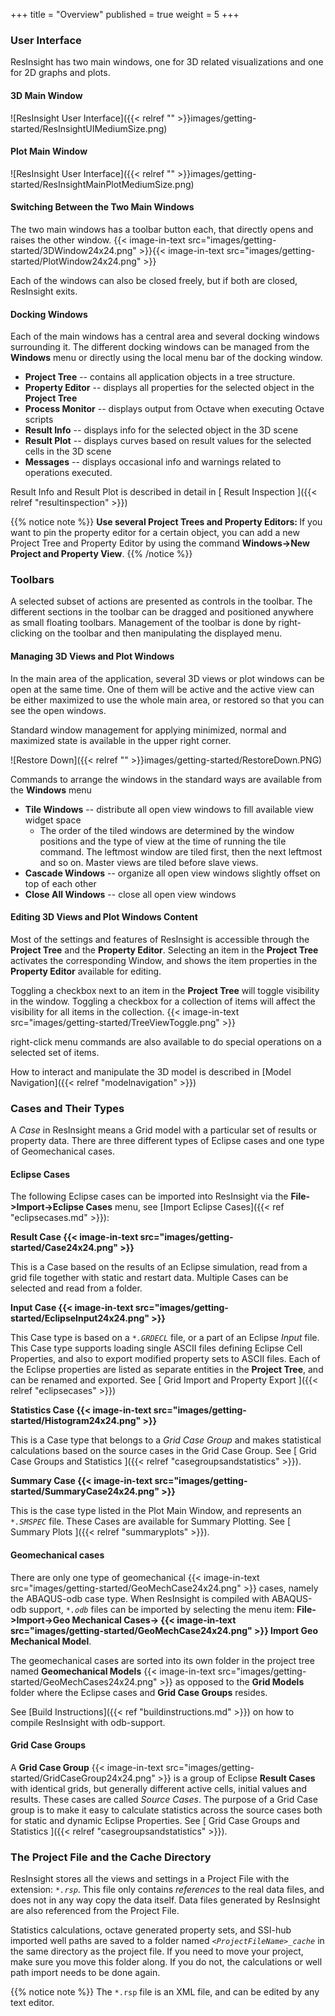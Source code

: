 +++
title = "Overview"
published = true
weight = 5
+++

### User Interface 

ResInsight has two main windows, one for 3D related visualizations and one for 2D graphs and plots. 

#### 3D Main Window
![ResInsight User Interface]({{< relref "" >}}images/getting-started/ResInsightUIMediumSize.png)

#### Plot Main Window
![ResInsight User Interface]({{< relref "" >}}images/getting-started/ResInsightMainPlotMediumSize.png)

#### Switching Between the Two Main Windows

The two main windows has a toolbar button each, that directly opens and raises the other window. {{< image-in-text src="images/getting-started/3DWindow24x24.png" >}}{{< image-in-text src="images/getting-started/PlotWindow24x24.png" >}}

Each of the windows can also be closed freely, but if both are closed, ResInsight exits.

#### Docking Windows

Each of the main windows has a central area and several docking windows surrounding it. The different docking 
windows can be managed from the **Windows** menu or directly using the local menu bar of the docking window.

- **Project Tree** -- contains all application objects in a tree structure.
- **Property Editor** -- displays all properties for the selected object in the **Project Tree**
- **Process Monitor** -- displays output from Octave when executing Octave scripts
- **Result Info** -- displays info for the selected object in the 3D scene
- **Result Plot** -- displays curves based on result values for the selected cells in the 3D scene
- **Messages** -- displays occasional info and warnings related to operations executed.

Result Info and Result Plot is described in detail in [ Result Inspection ]({{< relref "resultinspection" >}})

{{% notice note %}}
<b>Use several Project Trees and Property Editors: </b>
If you want to pin the property editor for a certain object, you can add 
a new Project Tree and Property Editor by using the command <b>Windows->New Project and Property View</b>.
{{% /notice %}}

### Toolbars 

A selected subset of actions are presented as controls in the toolbar. The different sections in the toolbar can be dragged and positioned anywhere as small floating toolbars. Management of the toolbar is done by right-clicking on the toolbar and then manipulating the displayed menu.

#### Managing 3D Views and Plot Windows 

In the main area of the application, several 3D views or plot windows can be open at the same time. One of them will be active and the active view can be either maximized to use the whole main area, or restored so that you can see the open windows.

Standard window management for applying minimized, normal and maximized state is available in the upper right corner.

![Restore Down]({{< relref "" >}}images/getting-started/RestoreDown.PNG)

Commands to arrange the windows in the standard ways are available from the **Windows** menu

- **Tile Windows** -- distribute all open view windows to fill available view widget space
  - The order of the tiled windows are determined by the window positions and the type of view at the time of running the tile command. The leftmost window are tiled first, then the next leftmost and so on. Master views are tiled before slave views.
- **Cascade Windows** -- organize all open view windows slightly offset on top of each other
- **Close All Windows** -- close all open view windows

#### Editing 3D Views and Plot Windows Content

Most of the settings and features of ResInsight is accessible through the **Project Tree** and the **Property Editor**. Selecting an item in the **Project Tree** activates the corresponding Window, and shows the item properties in the **Property Editor** available for editing. 

Toggling a checkbox next to an item in the **Project Tree** will toggle visibility in the window. Toggling a checkbox for a collection of items will affect the visibility for all items in the collection. {{< image-in-text src="images/getting-started/TreeViewToggle.png" >}}

right-click menu commands are also available to do special operations on a selected set of items.

How to interact and manipulate the 3D model is described in [Model Navigation]({{< relref "modelnavigation" >}})


### Cases and Their Types

A *Case* in ResInsight means a Grid model with a particular set of results or property data. There are three different types of Eclipse cases and one type of Geomechanical cases.

#### Eclipse Cases
The following Eclipse cases can be imported into ResInsight via the **File->Import->Eclipse Cases** menu, 
see [Import Eclipse Cases]({{< ref "eclipsecases.md" >}}): 

**Result Case {{< image-in-text src="images/getting-started/Case24x24.png" >}}**

This is a Case based on the results of an Eclipse simulation, read from a grid file together with static and restart data. Multiple Cases can be selected and read from a folder.

**Input Case {{< image-in-text src="images/getting-started/EclipseInput24x24.png" >}}**

This Case type is based on a _`*.GRDECL`_ file, or a part of an Eclipse *Input* file. This Case type supports loading single ASCII files defining Eclipse Cell Properties, and also to export modified property sets to ASCII files.
Each of the Eclipse properties are listed as separate entities in the **Project Tree**, and can be renamed and exported.
See [ Grid Import and Property Export ]({{< relref "eclipsecases" >}})

**Statistics Case {{< image-in-text src="images/getting-started/Histogram24x24.png" >}}**

This is a Case type that belongs to a *Grid Case Group* and makes statistical calculations based on the source cases in the Grid Case Group. See [ Grid Case Groups and Statistics ]({{< relref "casegroupsandstatistics" >}}).

**Summary Case {{< image-in-text src="images/getting-started/SummaryCase24x24.png" >}}**

This is the case type listed in the Plot Main Window, and represents an _`*.SMSPEC`_ file. These Cases are available for Summary Plotting. See [ Summary Plots ]({{< relref "summaryplots" >}}).
 
#### Geomechanical cases

There are only one type of geomechanical {{< image-in-text src="images/getting-started/GeoMechCase24x24.png" >}}
 cases, namely the ABAQUS-odb case type. 
When ResInsight is compiled with ABAQUS-odb support, _`*.odb`_ files can be imported by selecting the menu item:
**File->Import->Geo Mechanical Cases-> {{< image-in-text src="images/getting-started/GeoMechCase24x24.png" >}} Import Geo Mechanical Model**.

The geomechanical cases are sorted into its own folder in the project tree named **Geomechanical Models** {{< image-in-text src="images/getting-started/GeoMechCases24x24.png" >}} as opposed to the **Grid Models** folder where the Eclipse cases and **Grid Case Groups** resides.

See [Build Instructions]({{< ref "buildinstructions.md" >}}) on how to compile ResInsight with odb-support.

#### Grid Case Groups

A **Grid Case Group**  {{< image-in-text src="images/getting-started/GridCaseGroup24x24.png" >}} is a group of Eclipse **Result Cases** with identical grids, but generally different active cells, initial values and results. These cases are called *Source Cases*. The purpose of a Grid Case group is to make it easy to calculate statistics across the source cases both for static and dynamic Eclipse Properties. See [ Grid Case Groups and Statistics ]({{< relref "casegroupsandstatistics" >}}).


### The Project File and the Cache Directory

ResInsight stores all the views and settings in a Project File with the extension: _`*.rsp`_.
This file only contains *references* to the real data files, and does not in any way copy the data itself. Data files generated by ResInsight are also referenced from the Project File.

Statistics calculations, octave generated property sets, and SSI-hub imported well paths are saved to a folder named _`<ProjectFileName>_cache`_ in the same directory as the project file. If you need to move your project, make sure you move this folder along. If you do not, the calculations or well path import needs to be done again.

{{% notice note %}}
The <code>*.rsp</code> file is an XML file, and can be edited by any text editor.  
</div>

